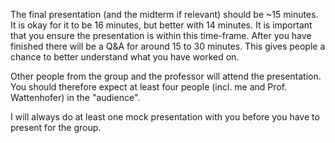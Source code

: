 The final presentation (and the midterm if relevant) should be ~15 minutes. It is okay for it to be 16 minutes, but better with 14 minutes. It is important that you ensure the presentation is within this time-frame.
After you have finished there will be a Q&A for around 15 to 30 minutes. This gives people a chance to better understand what you have worked on.

Other people from the group and the professor will attend the presentation. You should therefore expect at least four people (incl. me and Prof. Wattenhofer) in the "audience".

I will always do at least one mock presentation with you before you have to present for the group.
